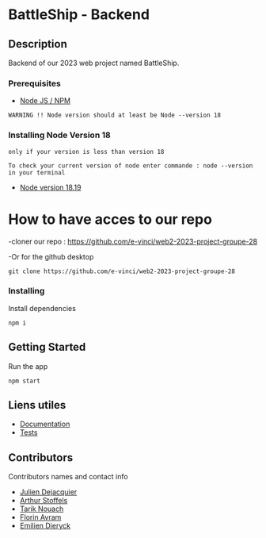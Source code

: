 # BattleShip - Backend

## Description

Backend of our 2023 web project named BattleShip.

### Prerequisites 

-   [Node JS / NPM](https://nodejs.org/en/)

```
WARNING !! Node version should at least be Node --version 18
```
### Installing Node Version 18
```
only if your version is less than version 18 

To check your current version of node enter commande : node --version in your terminal 
```
- [Node version 18.19](https://nodejs.org/download/release/v18.19.0/)

# How to have acces to our repo 

-cloner our repo : https://github.com/e-vinci/web2-2023-project-groupe-28

-Or for the github desktop
```shell
git clone https://github.com/e-vinci/web2-2023-project-groupe-28

```

### Installing 

Install dependencies

```
npm i 
```

## Getting Started

Run the app

```
npm start
```

## Liens utiles

- [Documentation](https://github.com/e-vinci/web2-2023-project-groupe-28/blob/main/report/WEB2-2023-PROJET-GROUP-28.docx)
- [Tests](https://github.com/e-vinci/web2-2023-project-groupe-28/tree/main/api/REST%20Client)

## Contributors

Contributors names and contact info

- [Julien Dejacquier](https://github.com/JDRjuju)
- [Arthur Stoffels](https://github.com/Arthi2507)
- [Tarik Nouach](https://github.com/boxvers145)
- [Florin Avram](https://github.com/Nemuriciu2)
- [Emilien Dieryck](https://github.com/emilienDieryck)
